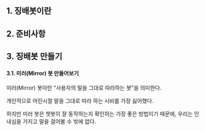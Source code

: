 ## 1. 징배봇이란

## 2. 준비사항

## 3. 징배봇 만들기

#### 3.1. 미러(Mirror) 봇 만들어보기

미러(Mirror) 봇이란 "사용자의 말을 그대로 따라하는 봇"을 의미한다. <br/>

개인적으로 어린시절 말을 그대로 따라 하는 시비를 가장 싫어했다. <br/>

하지만 미러 봇은 챗봇이 잘 동작하는지 확인하는 가장 좋은 방법이기 때문에, 우리는 인내심을 가지고 말을 걸어볼 수 밖에 없다. <br/> 


